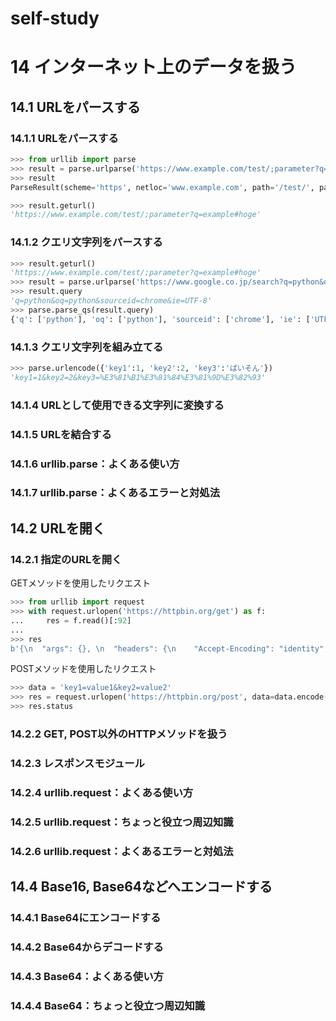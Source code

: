 # self-study
# 14 インターネット上のデータを扱う
## 14.1 URLをパースする
### 14.1.1 URLをパースする

```python
>>> from urllib import parse
>>> result = parse.urlparse('https://www.example.com/test/;parameter?q=example#hoge')
>>> result
ParseResult(scheme='https', netloc='www.example.com', path='/test/', params='parameter', query='q=example', fragment='hoge')

>>> result.geturl()
'https://www.example.com/test/;parameter?q=example#hoge'

```

### 14.1.2 クエリ文字列をパースする

```python
>>> result.geturl()
'https://www.example.com/test/;parameter?q=example#hoge'
>>> result = parse.urlparse('https://www.google.co.jp/search?q=python&oq=python&sourceid=chrome&ie=UTF-8')
>>> result.query
'q=python&oq=python&sourceid=chrome&ie=UTF-8'
>>> parse.parse_qs(result.query)
{'q': ['python'], 'oq': ['python'], 'sourceid': ['chrome'], 'ie': ['UTF-8']}
```

### 14.1.3 クエリ文字列を組み立てる

```python
>>> parse.urlencode({'key1':1, 'key2':2, 'key3':'ぱいそん'})
'key1=1&key2=2&key3=%E3%81%B1%E3%81%84%E3%81%9D%E3%82%93'
```
### 14.1.4 URLとして使用できる文字列に変換する
### 14.1.5 URLを結合する
### 14.1.6 urllib.parse：よくある使い方
### 14.1.7 urllib.parse：よくあるエラーと対処法

## 14.2 URLを開く
### 14.2.1 指定のURLを開く

GETメソッドを使用したリクエスト
```python
>>> from urllib import request
>>> with request.urlopen('https://httpbin.org/get') as f:
...     res = f.read()[:92]
... 
>>> res
b'{\n  "args": {}, \n  "headers": {\n    "Accept-Encoding": "identity", \n    "Host": "httpbin.org'

```

POSTメソッドを使用したリクエスト

```python
>>> data = 'key1=value1&key2=value2'
>>> res = request.urlopen('https://httpbin.org/post', data=data.encode())
>>> res.status
```

### 14.2.2 GET, POST以外のHTTPメソッドを扱う
### 14.2.3 レスポンスモジュール
### 14.2.4 urllib.request：よくある使い方
### 14.2.5 urllib.request：ちょっと役立つ周辺知識
### 14.2.6 urllib.request：よくあるエラーと対処法

## 14.4 Base16, Base64などへエンコードする
### 14.4.1 Base64にエンコードする
### 14.4.2 Base64からデコードする
### 14.4.3 Base64：よくある使い方
### 14.4.4 Base64：ちょっと役立つ周辺知識
